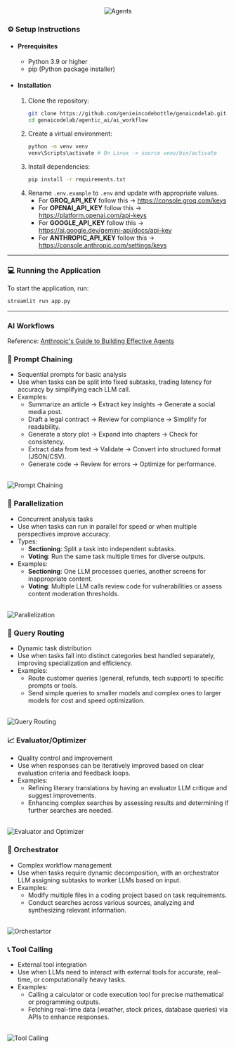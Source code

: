 <div align="center">
   <img src="images/ai_workflow.png" alt="Agents" />
</div>

### ⚙️ Setup Instructions

- #### Prerequisites
   - Python 3.9 or higher
   - pip (Python package installer)

- #### Installation
   1. Clone the repository:
      ```bash
      git clone https://github.com/genieincodebottle/genaicodelab.git
      cd genaicodelab/agentic_ai/ai_workflow
      ```
   2. Create a virtual environment:
      ```bash
      python -m venv venv
      venv\Scripts\activate # On Linux -> source venv/bin/activate
      ```
   3. Install dependencies:
      ```bash
      pip install -r requirements.txt
      ```
   4. Rename `.env.example` to `.env` and update with appropriate values.
      - For **GROQ_API_KEY** follow this -> https://console.groq.com/keys
      - For **OPENAI_API_KEY** follow this -> https://platform.openai.com/api-keys
      - For **GOOGLE_API_KEY** follow this -> https://ai.google.dev/gemini-api/docs/api-key
      - For **ANTHROPIC_API_KEY** follow this -> https://console.anthropic.com/settings/keys
<hr>

### 💻 Running the Application
To start the application, run:
```bash
streamlit run app.py
```
<hr>

### AI Workflows 

Reference: [Anthropic's Guide to Building Effective Agents](https://www.anthropic.com/research/building-effective-agents)

### 🔗 Prompt Chaining
- Sequential prompts for basic analysis
- Use when tasks can be split into fixed subtasks, trading latency for accuracy by simplifying each LLM call.
- Examples:
   -  Summarize an article → Extract key insights → Generate a social media post.
   -  Draft a legal contract → Review for compliance → Simplify for readability.
   -  Generate a story plot → Expand into chapters → Check for consistency.
   -  Extract data from text → Validate → Convert into structured format (JSON/CSV).
   -  Generate code → Review for errors → Optimize for performance.
<br>

<img src="images/prompt_chaining.png" alt="Prompt Chaining" />

### 🔀 Parallelization 
- Concurrent analysis tasks
- Use when tasks can run in parallel for speed or when multiple perspectives improve accuracy.
- Types:
   -  **Sectioning**: Split a task into independent subtasks.
   -  **Voting**: Run the same task multiple times for diverse outputs.
- Examples:
   -  **Sectioning**: One LLM processes queries, another screens for inappropriate content.
   -  **Voting**: Multiple LLM calls review code for vulnerabilities or assess content moderation thresholds.
<br>

<img src="images/parallelization.png" alt="Parallelization" />

### 📡 Query Routing
- Dynamic task distribution
- Use when tasks fall into distinct categories best handled separately, improving specialization and efficiency.
- Examples:
   - Route customer queries (general, refunds, tech support) to specific prompts or tools.
   - Send simple queries to smaller models and complex ones to larger models for cost and speed optimization.
<br>

<img src="images/routing.png" alt="Query Routing" />

### 📈 Evaluator/Optimizer
- Quality control and improvement
- Use when responses can be iteratively improved based on clear evaluation criteria and feedback loops.
- Examples:
   - Refining literary translations by having an evaluator LLM critique and suggest improvements.
   - Enhancing complex searches by assessing results and determining if further searches are needed.
<br>

<img src="images/eval.png" alt="Evaluator and Optimizer" />

### 🎼 Orchestrator 
- Complex workflow management
- Use when tasks require dynamic decomposition, with an orchestrator LLM assigning subtasks to worker LLMs based on input.
- Examples:
   -  Modify multiple files in a coding project based on task requirements.
   -  Conduct searches across various sources, analyzing and synthesizing relevant information.
<br>

<img src="images/orchestrator.png" alt="Orchestartor" />

### 📞 Tool Calling 
- External tool integration
- Use when LLMs need to interact with external tools for accurate, real-time, or computationally heavy tasks.
- Examples:
   - Calling a calculator or code execution tool for precise mathematical or programming outputs.
   - Fetching real-time data (weather, stock prices, database queries) via APIs to enhance responses.
<br>

<img src="images/tool_calling.png" alt="Tool Calling" />
